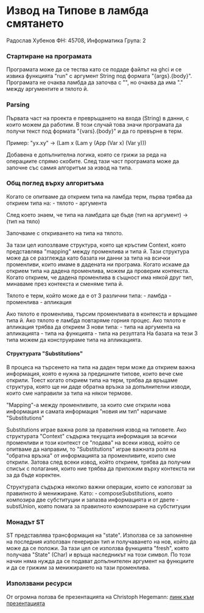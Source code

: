 # Извод на Типове в ламбда смятането

Радослав Хубенов
ФН: 45708, Информатика
Група: 2

### Стартиране на програмата

Програмата може да се тества като се подаде файлът на ghci и се извика функцията "run" с аргумент String под формата "{args}.{body}".
Програмата не очаква ламбда да започва с "\", но очаква да има "." между аргументите и тялото й.

### Parsing

Първата част на проекта е превръщането на входа (String) в данни, с които можем да работим.
В този случай това значи програмата да получи текст под формата "{vars}.{body}" и да го превърне в терм.

Пример:
    "yx.xy" -> (Lam x (Lam y (App (Var x) (Var y)))

Добавена е допълнителна логика, която се грижи за реда на операциите спрямо скобите.
След тази част програмата може да започне със самия алгоритъм за извод на типа.

### Общ поглед върху алгоритъма

Когато се опитваме да открием типа на ламбда терм, първа трябва да открием типа на:
    - тялото
    - аргумента

След което знаем, че типа на ламбдата ще бъде (тип на аргумент) -> (тип на тяло)

Започваме с откриването на типа на тялото.

За тази цел изпозлваме структура, която ще кръстим Context, която представлява "mapping" между променлива и типа й.
Тази структура може да се разглежда като базата ни данни за типа на всички променливи, които имаме в дадената ни програма.
Когато искаме да открием типа на дадена променлива, можем да проверим контекста.
Когато открием, че дадена променлива в същност има някой друг тип, минаваме през контекста и сменяме типа й.

Тялото е терм, който може да е от 3 различни типа:
    - ламбда
    - променлива
    - апликация

Ако тялото е променлива, търсим променливата в контекста и връщаме типа й.
Ако тялото е ламбда повтаряме горния процес.
Ако тялото е апликация трябва да открием 3 нови типа:
    - типа на аргумента на апликацията
    - типа на функцията
    - типа на резултата
На базата на тези 3 типа можем да конструираме типа на апликацията.

#### Структурата "Substitutions"

В процеса на търсенето на типа на даден терм може да открием важна информация, която е нужна за предишните типове, които вече сме открили.
Тоест когато открием типа на терм, трябва да връщаме структура, която ще ни даде обратна връзка за допълнителни изводи, които сме направили
за типа на някои термове.

"Mapping"-a между променливите, за които сме открили нова информация и самата информация "новия им тип" наричаме "Substitutions"

Substitutions играе важна роля за правилния извод на типовете. Ако структурата "Context" съдържа текущата информация за всички променливи и този контекст се "подава"
на всеки извод, който се опитваме да направим, то "Substitutions" играе важната роля на "обратна връзка" от информацията за променливите, които сме открили.
Затова след всеки извод, който открием, трябва да получим списък с полагания, които ние трябва да приложим върху контекста ни за да бъде коректен.

Структурата съдържа няколко важни операции, които се използват за правилното й менижиране. Като:
    - composeSubstitutions, която композира две субституции и запазва информацията и от двете
    - substUnion, която помага за правилното композиране на субституции

### Монадът ST
ST представлява трансформация на "state". Използва се за запомняне на последния използван генериран тип и получаването на нов,
който да може да се положи. За тази цел се използва функцията "fresh", която получава "State" (Char) и връща наследникът на този символ.
По този начин няма нужда да се подават допълнителен аргумент на функциите и да се грижим за менижирането на тази променлива.

### Използвани ресурси

От огромна ползва бе презентацията на Christoph Hegemann: [линк към презентацията](https://www.youtube.com/watch?v=ytPAlhnAKro&t)
